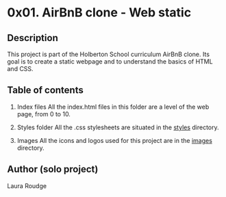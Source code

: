 # 0x01. AirBnB clone - Web static

## Description

This project is part of the Holberton School curriculum AirBnB clone.
Its goal is to create a static webpage and to understand the basics of HTML and CSS.

## Table of contents

1. Index files
All the index.html files in this folder are a level of the web page, from 0 to 10.

2. Styles folder
All the .css stylesheets are situated in the [styles](./styles/) directory.

3. Images
All the icons and logos used for this project are in the [images](./images/) directory.

## Author (solo project)

Laura Roudge
